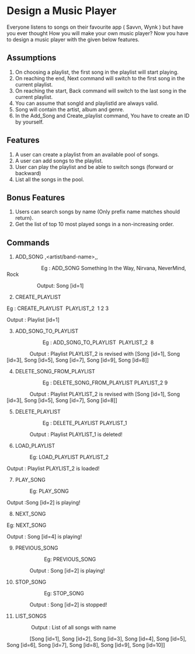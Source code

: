 # Design a Music Player

Everyone listens to songs on their favourite app ( Savvn, Wynk ) but have you ever thought How you will make your own music player? Now you have to design a music player with the given below features.

## Assumptions

1. On choosing a playlist, the first song in the playlist will start playing.
2. On reaching the end, Next command will switch to the first song in the current playlist.
3. On reaching the start, Back command will switch to the last song in the current playlist.
4. You can assume that songId and playlistId are always valid.
5. Song will contain the artist, album and genre.
6. In the Add_Song and Create_playlist command, You have to create an ID by yourself.

## Features

1. A user can create a playlist from an available pool of songs.
2. A user can add songs to the playlist.
3. User can play the playlist and be able to switch songs (forward or backward)
4. List all the songs in the pool.

## Bonus Features

1. Users can search songs by name (Only prefix name matches should return).
2. Get the list of top 10 most played songs in a non-increasing order.

## Commands

1. ADD_SONG <song-name>,<artist/band-name>,<album-name>,<genre>

                        Eg : ADD_SONG Something In the Way, Nirvana, NeverMind, Rock

                     Output: Song [id=1]

2. CREATE_PLAYLIST <playlist-name> <song-ids>

Eg : CREATE_PLAYLIST  PLAYLIST_2  1 2 3

Output : Playlist [id=1]

3. ADD_SONG_TO_PLAYLIST <playlist-name> <song-id>

                         Eg : ADD_SONG_TO_PLAYLIST  PLAYLIST_2  8

                Output : Playlist PLAYLIST_2 is revised with [Song [id=1], Song [id=3], Song [id=5], Song [id=7], Song [id=9], Song [id=8]]

4. DELETE_SONG_FROM_PLAYLIST <playlist-name> <song-id>

                         Eg : DELETE_SONG_FROM_PLAYLIST PLAYLIST_2 9

                Output : Playlist PLAYLIST_2 is revised with [Song [id=1], Song [id=3], Song [id=5], Song [id=7], Song [id=8]]

5. DELETE_PLAYLIST <playlist-name>

                         Eg : DELETE_PLAYLIST PLAYLIST_1

                Output : Playlist PLAYLIST_1 is deleted!

6. LOAD_PLAYLIST <playlist-name>

                Eg: LOAD_PLAYLIST PLAYLIST_2

Output : Playlist PLAYLIST_2 is loaded!

7. PLAY_SONG 

                Eg: PLAY_SONG

Output :Song [id=2] is playing!

8. NEXT_SONG

Eg: NEXT_SONG

Output : Song [id=4] is playing!

9. PREVIOUS_SONG

                          Eg: PREVIOUS_SONG

                Output : Song [id=2] is playing!

10. STOP_SONG

                          Eg: STOP_SONG

                Output : Song [id=2] is stopped!

11. LIST_SONGS

                 Output : List of all songs with name

                [Song [id=1], Song [id=2], Song [id=3], Song [id=4], Song [id=5], Song [id=6], Song [id=7], Song [id=8], Song [id=9], Song [id=10]]